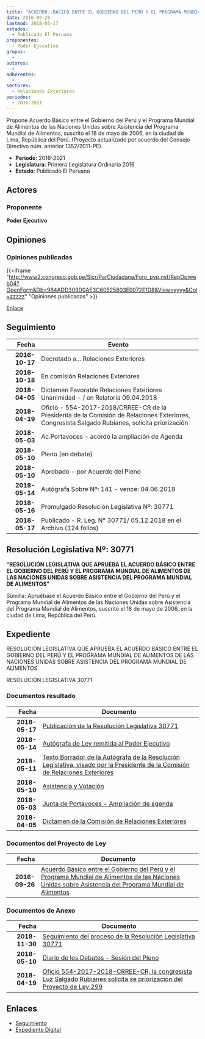 ```yaml
---
title: "ACUERDO.-BÁSICO ENTRE EL GOBIERNO DEL PERÚ Y EL PROGRAMA MUNDIAL DE ALIMENTOS DE LAS NACIONES UNIDAS SOBRE ASISTENCIA DEL PROGRAMA MUNDIAL DE ALIMENTOS"
date: 2016-09-26
lastmod: 2018-05-17
estados: 
  - Publicado El Peruano
proponentes: 
  - Poder Ejecutivo
grupos: 
  - 
autores: 
  - 
adherentes: 
  - 
sectores: 
  - Relaciones Exteriores
periodos: 
  - 2016-2021
---
```


Propone Acuerdo Básico entre el Gobierno del Perú y el Programa Mundial de Alimentos de las Naciones Unidas sobre Asistencia del Programa Mundial de Alimentos, suscrito el 18 de mayo de 2006, en la ciudad de Lima, República del Perú. (Proyecto actualizado por acuerdo del Consejo Directivo núm. anterior 1352/2011-PE).

- **Periodo**: 2016-2021
- **Legislatura**: Primera Legislatura Ordinaria 2016
- **Estado**: Publicado El Peruano

## Actores

### Proponente

**Poder Ejecutivo**


## Opiniones

### Opiniones publicadas

{{<iframe "http://www2.congreso.gob.pe/Sicr/ParCiudadana/Foro_pvp.nsf/RepOpiweb04?OpenForm&Db=984ADD309D0AE3C60525803E0072E1D8&View=yyyy&Col=zzzzz" "Opiniones publicadas" >}}

[Enlace](http://www2.congreso.gob.pe/Sicr/ParCiudadana/Foro_pvp.nsf/RepOpiweb04?OpenForm&Db=984ADD309D0AE3C60525803E0072E1D8&View=yyyy&Col=zzzzz)

## Seguimiento

| Fecha | Evento |
|------:|--------|
| **2016-10-17** | Decretado a... Relaciones Exteriores|
| **2016-10-18** | En comisión Relaciones Exteriores|
| **2018-04-05** | Dictamen Favorable Relaciones Exteriores Unanimidad - / en Relatoría 09.04.2018|
| **2018-04-19** | Oficio - 554-2017-2018/CRREE-CR de la Presidenta de la Comisión de Relaciones Exteriores, Congresista Salgado Rubianes, solicita priorización|
| **2018-05-03** | Ac.Portavoces - acordó la ampliación de Agenda|
| **2018-05-10** | Pleno (en debate)|
| **2018-05-10** | Aprobado - por Acuerdo del Pleno|
| **2018-05-14** | Autógrafa Sobre Nº: 141 - vence: 04.06.2018|
| **2018-05-16** | Promulgado Resolución Legislativa Nº: 30771|
| **2018-05-17** | Publicado - R. Leg. N° 30771/ 05.12.2018 en el Archivo (124 folios)|

## Resolución Legislativa Nº: 30771

**"RESOLUCIÓN LEGISLATIVA QUE APRUEBA EL ACUERDO BÁSICO ENTRE EL GOBIERNO DEL PERÚ Y EL PROGRAMA MUNDIAL DE ALIMENTOS DE LAS NACIONES UNIDAS SOBRE ASISTENCIA DEL PROGRAMA MUNDIAL DE ALIMENTOS"**

Sumilla: Apruébase el Acuerdo Básico entre el Gobierno del Perú y el Programa Mundial de Alimentos de las Naciones Unidas sobre Asistencia del Programa Mundial de Alimentos, suscrito el 18 de mayo de 2006, en la ciudad de Lima, República del Perú.


## Expediente

RESOLUCIÓN LEGISLATIVA QUE APRUEBA EL ACUERDO BÁSICO ENTRE EL GOBIERNO DEL PERÚ Y EL PROGRAMA MUNDIAL DE ALIMENTOS DE LAS NACIONES UNIDAS SOBRE ASISTENCIA DEL PROGRAMA MUNDIAL DE ALIMENTOS

RESOLUCIÓN LEGISLATIVA 30771


### Documentos resultado

| Fecha | Documento |
|------:|--------|
| **2018-05-17** | [Publicación de la Resolución Legislativa 30771](http://www.leyes.congreso.gob.pe/Documentos/2016_2021/ADLP/Normas_Legales/30771-RLG.pdf) |
| **2018-05-14** | [Autógrafa de Ley remitida al Poder Ejecutivo](http://www.leyes.congreso.gob.pe/Documentos/2016_2021/ADLP/Texto_Aprobado/AU0029920180514.pdf) |
| **2018-05-11** | [Texto Borrador de la Autógrafa de la Resolución Legislativa, visado por la Presidente de la Comisión de Relaciones Exteriores](http://www.leyes.congreso.gob.pe/Documentos/2016_2021/Texto_Borrador_de_Autografa/BAU00299_20180511.pdf) |
| **2018-05-10** | [Asistencia y Votación](http://www.leyes.congreso.gob.pe/Documentos/2016_2021/Asistencia_y_Votacion/Proyectos_de_Ley/AV00299_20180510.pdf) |
| **2018-05-03** | [Junta de Portavoces - Ampliación de agenda](http://www.leyes.congreso.gob.pe/Documentos/2016_2021/Acuerdos/Junta_Portavoces/AJP0029920180503.pdf) |
| **2018-04-05** | [Dictamen de la Comisión de Relaciones Exteriores](http://www.leyes.congreso.gob.pe/Documentos/2016_2021/Dictamenes/Proyectos_de_Ley/00299DC20MAY_20180405.pdf) |

### Documentos del Proyecto de Ley

| Fecha | Documento |
|------:|--------|
| **2016-09-26** | [Acuerdo Básico entre el Gobierno del Perú y el Programa Mundial de Alimentos de las Naciones Unidas sobre Asistencia del Programa Mundial de Alimentos](http://www.leyes.congreso.gob.pe/Documentos/2016_2021/Proyectos_de_Ley_y_de_Resoluciones_Legislativas/PL0029920160926.pdf) |

### Documentos de Anexo

| Fecha | Documento |
|------:|--------|
| **2018-11-30** | [Seguimiento del proceso de la Resolución Legislativa 30771](http://www.leyes.congreso.gob.pe/Documentos/2016_2021/Seguimiento_de_Proyectos_de_Ley/00299_20181130.pdf) |
| **2018-05-10** | [Diario de los Debates - Sesión del Pleno](http://www.leyes.congreso.gob.pe/Documentos/2016_2021/ADLP/Diario_Debates/30771-TDD.pdf) |
| **2018-04-19** | [Oficio 554-2017-2018-CRREE-CR, la congresista Luz Salgado Rubianes solicita se priorización del Proyecto de Ley 299](http://www.leyes.congreso.gob.pe/Documentos/2016_2021/Oficios/Congresistas/OFICIO-554-2017-2018-CRREE-CR..pdf) |

## Enlaces 

- [Seguimiento](http://www2.congreso.gob.pe/Sicr/TraDocEstProc/CLProLey2016.nsf/f7fff46988ca05b1052578e100829cc7/d7b3abc0ea3f50b10525803b006b78c4?OpenDocument)
- [Expediente Digital](http://www2.congreso.gob.pehttp://www2.congreso.gob.pe/Sicr/TraDocEstProc/CLProLey2016.nsf/f7fff46988ca05b1052578e100829cc7/d7b3abc0ea3f50b10525803b006b78c4?OpenDocument&Click=05257FB7005EB655.eb71d0cf91d8294e05256cdf006b5706/$Body/0.1C6C)
